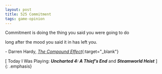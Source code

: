 ```yaml
---
layout: post
title: 525 Commitment
tags: game-opinion
---
```

Commitment is doing the thing you said you were going to do

long after the mood you said it in has left you.

\- Darren Hardy, [*The Compound Effect*](http://smile.amazon.com/dp/159315724X){:target="_blank"}

[ Today I Was Playing: ***Uncharted 4: A Thief’s End*** and ***Steamworld Heist*** ]
{: .emphasis}